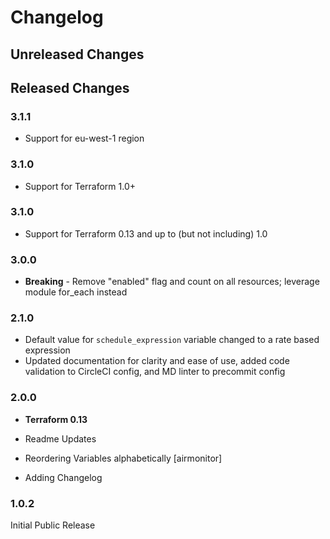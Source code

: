 # Changelog

## Unreleased Changes

## Released Changes

### 3.1.1

* Support for eu-west-1 region

### 3.1.0

* Support for Terraform 1.0+

### 3.1.0

* Support for Terraform 0.13 and up to (but not including) 1.0

### 3.0.0

* **Breaking** - Remove "enabled" flag and count on all resources; leverage module for_each instead

### 2.1.0

* Default value for `schedule_expression` variable changed to a rate based expression
* Updated documentation for clarity and ease of use, added code validation to CircleCI config, and MD linter to precommit config

### 2.0.0

* **Terraform 0.13**

* Readme Updates
* Reordering Variables alphabetically [airmonitor]
* Adding Changelog

### 1.0.2

Initial Public Release
